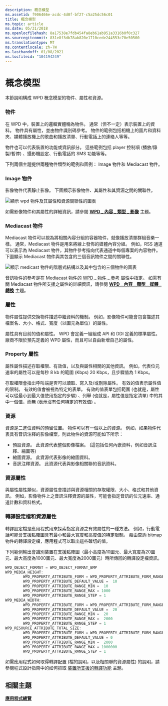 ```yaml
---
description: 概念模型
ms.assetid: f906466e-acdc-4d0f-bf27-c5a25dc56c01
title: 概念模型
ms.topic: article
ms.date: 05/31/2018
ms.openlocfilehash: 8a17538e7fdb454fa8eb61ab951a3316b0f0c327
ms.sourcegitcommit: 831e8f3db78ab820e1710cede244553c70e50500
ms.translationtype: MT
ms.contentlocale: zh-TW
ms.lasthandoff: 01/08/2021
ms.locfileid: "104194249"
---
```

# <a name="the-conceptual-model"></a>概念模型

本節說明構成 WPD 概念模型的物件、屬性和資源。

### <a name="objects"></a>物件

在 WPD 中，裝置上的邏輯實體稱為物件。 通常（但不一定）表示裝置上的資料。 物件具有屬性，並由物件識別碼參考。 物件的範例包括相機上的圖片和資料夾、媒體播放機上的歌曲和播放清單、行動電話上的連絡人等等。

物件也可以代表裝置的功能或資訊部分。 這些範例包括 player 控制項 (播放/錄製/暫停) 、攝影機設定、行動電話的 SMS 功能等等。

下列兩個主題提供兩種物件類型的範例和圖例： Image 物件和 Mediacast 物件。

### <a name="image-object"></a>Image 物件

影像物件代表靜止影像。 下圖顯示影像物件、其屬性和其資源之間的關聯性。

![顯示 wpd 物件及其屬性和資源關聯性的圖表](images/wpd-overview-figure2.gif)

如需影像物件和其屬性的詳細資訊，請參閱 [**WPD \_ 內容 \_ 類型 \_ 影像**](wpd-content-type-image.md) 主題。

### <a name="mediacast-object"></a>Mediacast 物件

Mediacast 物件可以視為將相關內容分組的容器物件，就像播放清單群組音樂一樣。 通常，Mediacast 物件是用來將線上發佈的媒體內容分組。 例如，RSS 通道可以表示為 Mediacast 物件，其物件參考指向代表通道中每個專案的內容物件。 下圖顯示 Mediacast 物件與其包含的三個音訊物件之間的關聯性。

![顯示 medicast 物件的階層式結構以及其中包含的三個物件的圖表](images/mediacast1.gif)

音訊物件的參考是在 Mediacast 物件的 [WPD \_ 物件 \_ 參考](object-properties.md) 屬性中指定。 如需有關 Mediacast 物件所支援之屬性的詳細資訊，請參閱 [**WPD \_ 內容 \_ 類型 \_ 媒體 \_ 轉換**](wpd-content-type-media-cast.md) 主題。

### <a name="properties"></a>屬性

物件屬性提供交換物件描述中繼資料的機制。 例如，影像物件可能會包含描述其檔案名、大小、格式、寬度（以圖元為單位）的屬性。

屬性具有目前的值和屬性。 WPD 會定義一組組成 API 和 DDI 定義的標準屬性。 廠商不限於預先定義的 WPD 屬性，而且可以自由新增自己的屬性。

### <a name="property-attributes"></a>Property 屬性

屬性屬性描述存取權限、有效值，以及與屬性相關的其他資訊。 例如，代表位元速率的屬性可以是每秒 8 kb 的範圍 (Kbps) 20 Kbps，且步驟值為 1 Kbps。

存取權限會指出呼叫端是否可以讀取、寫入及/或刪除屬性。 有效的值表示屬性值的限制。 有效的值會被視為特定的表單。 有效的值表單包括範圍 (也就是，屬性可以從最小到最大值使用指定的步驟) 、列舉 (也就是，屬性值是指定清單) 中的其中一個值，而無 (表示沒有任何特定的有效值) 。

### <a name="resources"></a>資源

資源是二進位資料的預留位置。 物件可以有一個以上的資源。 例如，如果物件代表具有音訊注釋的影像檔案，則此物件的資源可能如下所示：

-   預設資源。 此資源代表整個影像檔案。  (這包括任何內嵌資料，例如音訊注釋、縮圖等) 
-   縮圖資源。 此資源代表影像的縮圖資料。
-   音訊注釋資源。 此資源代表與影像相關聯的音訊資料。

### <a name="resource-attributes"></a>資源屬性

與屬性屬性類似，資源屬性會描述與資源相關的存取權限、大小、格式和其他資訊。 例如，影像物件上之音訊注釋資源的屬性，可能會指定音訊的位元速率、通道計數和資料格式。

### <a name="rendering-profiles-and-resource-attributes"></a>轉譯設定檔和資源屬性

轉譯設定檔是應用程式用來探索指定資源之有效屬性的一種方法。 例如，行動電話可能會支援點陣圖具有最小和最大寬度和高度值的特定限制。 藉由查詢 bitmap 物件的轉譯設定檔，應用程式可以取出這些確切的值。

下列範例輸出會識別裝置在支援點陣圖（最小高度為10圖元、最大寬度為20圖元、最大高度為1000圖元、最大寬度為2000圖元）時所傳回的轉譯設定檔資訊。


```C++
WPD_OBJECT_FORMAT = WPD_OBJECT_FORMAT_BMP
WPD_MEDIA_HEIGHT:
        WPD_PROPERTY_ATTRIBUTE_FORM = WPD_PROPERTY_ATTRIBUTE_FORM_RANGE
        WPD_PROPERTY_ATTRIBUTE_DEFAULT_VALUE =  10
        WPD_PROPERTY_ATTRIBUTE_RANGE_MIN =  10 
        WPD_PROPERTY_ATTRIBUTE_RANGE_MAX = 1000
        WPD_PROPERTY_ATTRIBUTE_RANGE_STEP = 1
WPD_MEDIA_WIDTH:
        WPD_PROPERTY_ATTRIBUTE_FORM = WPD_PROPERTY_ATTRIBUTE_FORM_RANGE
        WPD_PROPERTY_ATTRIBUTE_DEFAULT_VALUE =  20 
        WPD_PROPERTY_ATTRIBUTE_RANGE_MIN =  20 
        WPD_PROPERTY_ATTRIBUTE_RANGE_MAX =  2000
        WPD_PROPERTY_ATTRIBUTE_RANGE_STEP = 1
WPD_RESOURCE_ATTRIBUTE_TOTAL_SIZE:
        WPD_PROPERTY_ATTRIBUTE_FORM = WPD_PROPERTY_ATTRIBUTE_FORM_RANGE
        WPD_PROPERTY_ATTRIBUTE_DEFAULT_VALUE = 0
        WPD_PROPERTY_ATTRIBUTE_RANGE_MIN =  2000 
        WPD_PROPERTY_ATTRIBUTE_RANGE_MAX = 1000000
        WPD_PROPERTY_ATTRIBUTE_RANGE_STEP = 1
```



如需應用程式如何取得轉譯配置 (檔的說明，以及相關聯的資源屬性) 的說明，請參閱程式設計指南中的如何抓取 [裝置所支援的轉譯功能](retrieving-the-rendering-capabilities-supported-by-a-device.md) 主題。

## <a name="related-topics"></a>相關主題

<dl> <dt>

[**應用程式總覽**](application-overview.md)
</dt> </dl>

 

 



